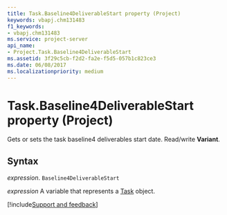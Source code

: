 ```yaml
---
title: Task.Baseline4DeliverableStart property (Project)
keywords: vbapj.chm131483
f1_keywords:
- vbapj.chm131483
ms.service: project-server
api_name:
- Project.Task.Baseline4DeliverableStart
ms.assetid: 3f29c5cb-f2d2-fa2e-f5d5-057b1c823ce3
ms.date: 06/08/2017
ms.localizationpriority: medium
---
```



# Task.Baseline4DeliverableStart property (Project)

Gets or sets the task baseline4 deliverables start date. Read/write **Variant**.


## Syntax

_expression_. `Baseline4DeliverableStart`

_expression_ A variable that represents a [Task](./Project.Task.md) object.

[!include[Support and feedback](~/includes/feedback-boilerplate.md)]